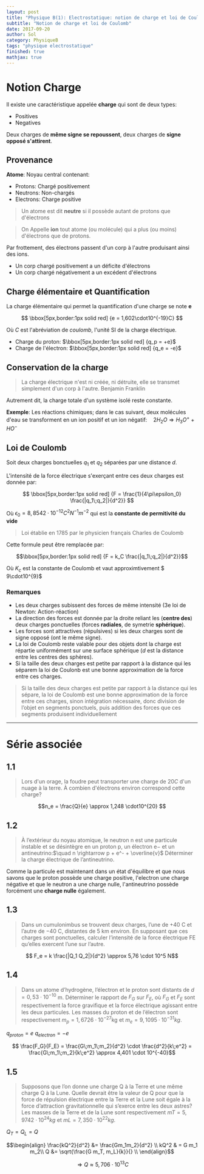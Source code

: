 ```yaml
---
layout: post
title: "Physique B(1): Electrostatique: notion de charge et loi de Coulomb"
subtitle: "Notion de charge et loi de Coulomb"
date: 2017-09-20
author: Sol
category: PhysiqueB
tags: "physique electrostatique"
finished: true
mathjax: true
---
```


# Notion Charge

Il existe une caractéristique appelée **charge** qui sont de deux types:
* Positives
* Negatives

Deux charges de **même signe se repoussent**, deux charges de **signe opposé s'attirent**.

## Provenance
**Atome**: Noyau central contenant:
* Protons: Chargé positivement
* Neutrons: Non-chargés
* Electrons: Charge positive

> Un atome est dit **neutre** si il possède autant de protons que d'électrons

> On Appelle **ion** tout atome (ou molécule) qui a plus (ou moins) d'électrons que de protons.

Par frottement, des électrons passent d'un corp à l'autre produisant ainsi des ions.
* Un corp chargé positivement a un déficite d'électrons 
* Un corp chargé négativement a un excédent d'électrons

## Charge élémentaire et Quantification
La charge élémentaire qui permet la quantification d'une charge se note $\pmb{e}$

$$ \bbox[5px,border:1px solid red]
    {e = 1,602\cdot10^{-19}C}
$$

Où $C$ est l'abréviation de _coulomb_, l'unité SI de la charge électrique.

* Charge du proton: $\bbox[5px,border:1px solid red] {q_p = +e}$
* Charge de l'électron: $\bbox[5px,border:1px solid red] {q_e = -e}$

## Conservation de la charge

> La charge électrique n'est ni créée, ni détruite, elle se transmet simplement d'un corp à l'autre.
> Benjamin Franklin

Autrement dit, la charge totale d'un système isolé reste constante.

**Exemple**: Les réactions chimiques; dans le cas suivant, deux molécules d'eau se transforment en un ion positif et un ion négatif:$\quad 2H_2 O \Rightarrow H_3 O^+ + HO^-$

## Loi de Coulomb

Soit deux charges bonctuelles $q_1 \text{ et } q_2$ séparées par une distance $d$.

L'intensité de la force électrique s'exerçant entre ces deux charges est donnée par:

$$
\bbox[5px,border:1px solid red]
    {F = \frac{1}{4\pi\epsilon_0} \frac{|q_1\;q_2|}{d^2}}
$$

Où $\epsilon_0 = 8,8542\cdot10^{-12}C^2 N^{-1} m^{-2}$ qui est la **constante de permitivité du vide**

> Loi établie en 1785 par le physicien français Charles de Coulomb

Cette formule peut être remplacée par:

$$\bbox[5px,border:1px solid red] {F = k_C \frac{|q_1\;q_2|}{d^2}}$$

Où $K_c$ est la constante de Coulomb et vaut approximtivement $ 9\cdot10^{9}$

### Remarques

* Les deux charges subissent des forces de même intensité (3e loi de Newton: Action-réaction)
* La direction des forces est donnée par la droite reliant les (**centre des**) deux charges ponctuelles (forces **radiales**, de symetrie **sphérique**).
* Les forces sont attractives (répulsives) si les deux charges sont de signe opposé (ont le même signe).
* La loi de Coulomb reste valable pour des objets dont la charge est répartie uniformément sur une surface sphérique ($d$ est la distance entre les centres des sphères).
* Si la taille des deux charges est petite par rapport à la distance qui les séparem la loi de Coulonb est une bonne approximation de la force entre ces charges.

>Si la taille des deux charges est petite par rapport à la distance qui les sépare, la loi de Coulomb est une bonne approximation de la force entre ces charges, sinon intégration nécessaire, donc division de l’objet en segments ponctuels, puis addition des forces que ces segments produisent individuellement


---

# Série associée

## 1.1
>Lors d'un orage, la foudre peut transporter une charge de $20C$ d'un nuage à la terre. À combien d'électrons environ correspond cette charge?

$$n_e = \frac{Q}{e} \approx 1,248 \cdot10^{20} $$

## 1.2
>À l’extérieur du noyau atomique, le neutron n est une particule instable et se désintègre en un proton p, un électron e− et un antineutrino:$\quad n \rightarrow p + e^- + \overline{v}$
Déterminer la charge électrique de l’antineutrino.

Comme la particule est maintenant dans un état d'équilibre et que nous savons que le proton possède une charge positive, l'electron une charge négative et que le neutron a une charge nulle, l'antineutrino possède forcément une **charge nulle** également.

## 1.3
>Dans un cumulonimbus se trouvent deux charges, l’une de +40 C et l’autre de −40 C, distantes de 5 km environ. En supposant que ces charges sont ponctuelles, calculer l’intensité de la force électrique FE qu’elles exercent l’une sur l’autre.

$$ F_e = k \frac{|Q_1 Q_2|}{d^2} \approx 5,76 \cdot 10^5 N$$

## 1.4
>Dans un atome d’hydrogène, l’électron et le proton sont distants de $d = 0,53 \cdot 10^{−10}$ m. Déterminer le rapport de $F_G$ sur $F_E$, où $F_G$ et $F_E$ sont respectivement la force graviﬁque et la force électrique agissant entre les deux particules. Les masses du proton et de l’électron sont respectivement $m_p = 1,6726 \cdot 10^{−27} \text{kg}$ et $m_e = 9,1095·10^{−31} kg$.

$q_{proton} = e$
$q_{electron} = -e$

$$ \frac{F_G}{F_E} = \frac{G\;m_1\;m_2}{d^2} \cdot \frac{d^2}{k\;e^2} = \frac{G\;m_1\;m_2}{k\;e^2} \approx 4,401 \cdot 10^{-40}$$

## 1.5
>Supposons que l’on donne une charge Q à la Terre et une même charge Q à la Lune. Quelle devrait être la valeur de Q pour que la force de répulsion électrique entre la Terre et la Lune soit égale à la force d’attraction gravitationnelle qui s’exerce entre les deux astres? Les masses de la Terre et de la Lune sont respectivement $mT = 5,9742 \cdot 10^{24} kg$ et   $mL = 7,350 \cdot 10^{22} kg$.

$Q_T = Q_L = Q$

$$\begin{align}
    \frac{kQ^2}{d^2} &= \frac{Gm_1m_2}{d^2} \\ 
    kQ^2 & = G m_1 m_2\\
    Q &= \sqrt{\frac{G m_T, m_L}{k}}{} \\
\end{align}$$

$$ \Rightarrow Q \approx 5,706 \cdot 10^{13}C $$
